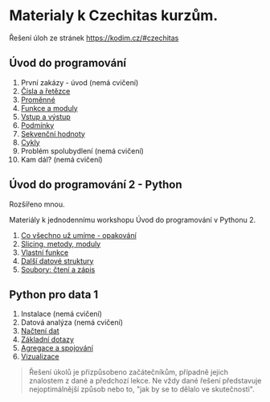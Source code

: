 # Materialy k Czechitas kurzům.

Řešení úloh ze stránek https://kodim.cz/#czechitas

## Úvod do programování

1. První zakázy - úvod (nemá cvičení)
2. [Čísla a řetězce](udp_1/cisla_retezce.md)
3. [Proměnné](udp_1/promenne.md)
4. [Funkce a moduly](udp_1/funkce_moduly.md)
5. [Vstup a výstup](udp_1/vstup_vystup.md)
6. [Podmínky](udp_1/podminky.md)
7. [Sekvenční hodnoty](udp_1/sekvence.md)
8. [Cykly](udp_1/cykly.md)
9. Problém spolubydlení (nemá cvičení)
10. Kam dál? (nemá cvičení)

## Úvod do programování 2 - Python

Rozšířeno mnou.

Materiály k jednodennímu workshopu Úvod do programování v Pythonu 2.

1. [Co všechno už umíme - opakování](udp_2/co_umime.md)
2. [Slicing, metody, moduly](udp_2/slicing_metody_moduly.md)
3. [Vlastní funkce](udp_2/funkce.md)
4. [Další datové struktury](udp_2/datove_struktury.md)
5. [Soubory: čtení a zápis](udp_2/soubory_cteni_zapis.md)

## Python pro data 1

1. Instalace (nemá cvičení)
2. Datová analýza (nemá cvičení)
3. [Načtení dat](data_1/nacteni_dat.md)
4. [Základní dotazy](data_1/zakladni_dotazy.md)
5. [Agregace a spojování](data_1/agregace_spojovani.md)
6. [Vizualizace](data_1/vizualizace.md)

> Řešení úkolů je přizpůsobeno začátečníkům, případně jejich znalostem z dané a předchozí lekce.
> Ne vždy dané řešení představuje nejoptimálnější způsob nebo to, "jak by se to dělalo ve skutečnosti".